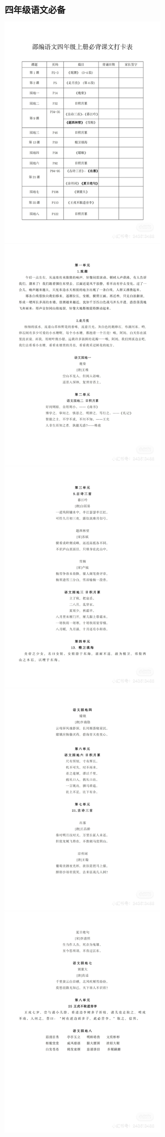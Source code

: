 <!---
markmeta_author: 斜风
markmeta_date: 2023-06-28
markmeta_title: 四年级语文必备
markmeta_categories: 语文
markmeta_tags: 语文,背诵
-->

# 四年级语文必备

![](images/grade4-yuwen-remember-1.jpeg)
![](images/grade4-yuwen-remember-2.jpeg)
![](images/grade4-yuwen-remember-3.jpeg)
![](images/grade4-yuwen-remember-4.jpeg)
![](images/grade4-yuwen-remember-5.jpeg)


